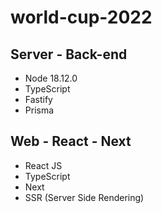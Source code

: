# world-cup-2022

## Server - Back-end
- Node 18.12.0
- TypeScript
- Fastify
- Prisma

## Web - React - Next
- React JS
- TypeScript
- Next
- SSR (Server Side Rendering)